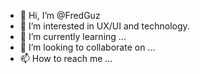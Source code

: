 - 👋 Hi, I’m @FredGuz
- 👀 I’m interested in UX/UI and technology.
- 🌱 I’m currently learning ...
- 💞️ I’m looking to collaborate on ...
- 📫 How to reach me ...

<!---
FredGuz/FredGuz is a ✨ special ✨ repository because its `README.md` (this file) appears on your GitHub profile.
You can click the Preview link to take a look at your changes.
--->
